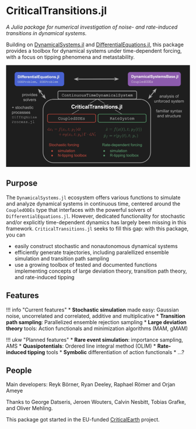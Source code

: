 # CriticalTransitions.jl

*A Julia package for numerical investigation of noise- and rate-induced transitions in dynamical systems.*

Building on [DynamicalSystems.jl](https://juliadynamics.github.io/DynamicalSystems.jl/stable/) and [DifferentialEquations.jl](https://diffeq.sciml.ai/stable/), this package provides a toolbox for dynamical systems under time-dependent forcing, with a focus on tipping phenomena and metastability.

![CT.jl infographic](./assets/CTjl_structure_v0.3_small.jpeg)

## Purpose
The `DynamicalSystems.jl` ecosystem offers various functions to simulate and analyze dynamical systems in continuous time, centered around the `CoupledODEs` type that interfaces with the powerful solvers of `DifferentialEquations.jl`. However, dedicated functionality for stochastic and/or explicitly time-dependent dynamics has largely been missing in this framework. `CriticalTransitions.jl` seeks to fill this gap: with this package, you can
- easily construct stochastic and nonautonomous dynamical systems
- efficiently generate trajectories, including paralellized ensemble simulation and transition path sampling
- use a growing toolbox of tested and documented functions implementing concepts of large deviation theory, transition path theory, and rate-induced tipping

## Features

!!! info "Current features"
    * **Stochastic simulation** made easy: Gaussian noise, uncorrelated and correlated, additive and multiplicative
    * **Transition path sampling**: Parallelized ensemble rejection sampling
    * **Large deviation theory** tools: Action functionals and minimization algorithms (MAM, gMAM)

!!! ukw "Planned features"
    * **Rare event simulation**: importance sampling, AMS
    * **Quasipotentials**: Ordered line integral method (OLIM)
    * **Rate-induced tipping** tools
    * **Symbolic** differentiation of action functionals
    * ...?

## People
Main developers: Reyk Börner, Ryan Deeley, Raphael Römer and Orjan Ameye

Thanks to George Datseris, Jeroen Wouters, Calvin Nesbitt, Tobias Grafke, and Oliver Mehling.

This package got started in the EU-funded [CriticalEarth](https://www.criticalearth.eu) project.